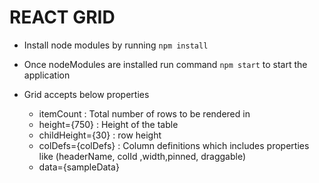 # REACT GRID

- Install node modules by running `npm install`

- Once nodeModules are installed run command `npm start` to start the application

- Grid accepts below properties
  - itemCount : Total number of rows to be rendered in
  - height={750} : Height of the table
  - childHeight={30} : row height
  - colDefs={colDefs} : Column definitions which includes properties like (headerName, colId ,width,pinned, draggable)
  - data={sampleData}
